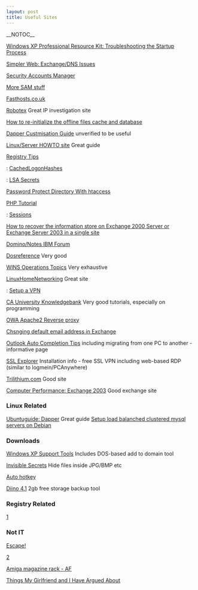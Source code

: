 ```yaml
---
layout: post 
title: Useful Sites
---
```


\_\_NOTOC\_\_

[Windows XP Professional Resource Kit: Troubleshooting the Startup
Process](http://www.microsoft.com/technet/prodtechnol/winxppro/reskit/c29621675.mspx)

[Simpler Web: Exchange/DNS
Issues](http://www.swinc.com/resources/exchange/smtp_dnsissues.asp)

[Security Accounts
Manager](http://www.beginningtoseethelight.org/ntsecurity/index.php)

[More SAM
stuff](http://archives.neohapsis.com/archives/ntbugtraq/2003-q3/0033.html)

[Fasthosts.co.uk](http://www.fasthosts.co.uk)

[Robotex](http://www.robtex.com) Great IP investigation site

[How to re-initialize the offline files cache and
database](http://support.microsoft.com/kb/230738)

[Dapper Custmisation
Guide](http://ubuntuforums.org/showthread.php?t=296462) unverified to be
useful

[Linux/Server HOWTO site](http://gentoo-wiki.com/Index:HOWTO) Great
guide

[Registry
Tips](http://www.windowsnetworking.com/kbase/WindowsTips/WindowsNT/RegistryTips/)

:   [CachedLogonHashes](http://www.windowsnetworking.com/kbase/WindowsTips/WindowsNT/RegistryTips/Password/CachedLogonHashes.html)

<!-- -->

:   [LSA
    Secrets](http://www.windowsnetworking.com/nt/registry/rtips320.shtml)

[Password Protect Directory With
htaccess](http://www.cyberciti.biz/faq/howto-setup-apache-password-protect-directory-with-htaccess-file/)

[PHP Tutorial](http://www.w3schools.com/php/default.asp)

:   [Sessions](http://www.w3schools.com/php/php_sessions.asp)

[How to recover the information store on Exchange 2000 Server or
Exchange Server 2003 in a single
site](http://support.microsoft.com/kb/313184/)

[Domino/Notes IBM Forum](http://www-10.lotus.com/ldd/nd6forum.nsf)

[Dosreference](http://www.tekweb.dk/manuals/command/COMMANDS/F/FINDSTR.HTM)
Very good

[WINS Operations
Topics](http://technet2.microsoft.com/windowsserver/en/operations/wins.mspx)
Very exhaustive

[LinuxHomeNetworking](http://www.linuxhomenetworking.com/wiki/index.php)
Great site

:   [Setup a
    VPN](http://www.linuxhomenetworking.com/wiki/index.php/Quick_HOWTO_:_Ch35_:_Configuring_Linux_VPNs)

[CA University
Knowledgebank](http://www.cauniversity.org/knowledgebank?file=kb.php&action=view&id=99)
Very good tutorials, especially on programming

[OWA Apache2 Reverse proxy](http://3cx.org/item/46)

[Chsnging default email address in
Exchange](http://support.microsoft.com/default.aspx?kbid=285136)

[Outlook Auto Completion
Tips](http://www.ingressor.com/autocompletetips.htm) including migrating
from one PC to another - informative page

[SSL
Explorer](http://www.tomsnetworking.com/2006/07/21/diy_ssl_vpn_with_ssl_explorer_pt1/)
Installation info - free SSL VPN including web-based RDP (similar to
logmein/PCAnywhere)

[Trilithium.com](http://www.trilithium.com/johan/2005/06/grub-grub-grub/)
Good site

[Computer Performance: Exchange
2003](http://www.computerperformance.co.uk/exchange2003) Good exchange
site

### Linux Related

[Ubuntuguide: Dapper](http://ubuntuguide.org/wiki/Ubuntu_dapper) Great
guide [Setup load balanched clustered mysql servers on
Debian](http://www.howtoforge.com/loadbalanced_mysql_cluster_debian)

### Downloads

[Windows XP Support Tools](http://support.microsoft.com/kb/838079/en-us)
Includes DOS-based add to domain tool

[Invisible
Secrets](http://software.techrepublic.com.com/download.aspx?&docid=236355&promo=100511)
Hide files inside JPG/BMP etc

[Auto hotkey](http://www.autohotkey.com/)

[Diino
4.1](http://www.download.com/Diino/3000-2196_4-10648970.html?ctype=rubics&cval=1.1.2.14758)
2gb free storage backup tool

### Registry Related

[1](http://technet2.microsoft.com/windowsserver/en/library/c07587ec-4a60-4bca-8508-29a4296b72121033.mspx?mfr=true)

### Not IT

[Escape!](http://members.iinet.net.au/~pontipak/redsquare.html)

[2](http://en.wikipedia.org/wiki/Wikipedia:Featured_pictures/Aeronautics_and_aviation)

[Amiga magazine rack - AF](http://amr.abime.net/issues_4)

[Things My Girlfriend and I Have Argued
About](http://www.mil-millington.com/)
